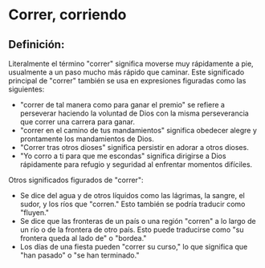 # Correr, corriendo

## Definición: 

Literalmente el término "correr" significa moverse muy rápidamente a pie, usualmente a un paso mucho más rápido que caminar.  Este significado principal de "correr" también se usa en expresiones figuradas como las siguientes:

* "correr de tal manera como para ganar el premio" se refiere a perseverar haciendo la voluntad de Dios con la misma perseverancia que correr una carrera para ganar.
* "correr en el camino de tus mandamientos" significa obedecer alegre y prontamente los mandamientos de Dios.
* "Correr tras otros dioses" significa persistir en adorar a otros dioses.
* "Yo corro a ti para que me escondas" significa dirigirse a Dios rápidamente para refugio y seguridad al enfrentar momentos difíciles.

Otros significados figurados de "correr":

* Se dice del agua y de otros líquidos como las lágrimas, la sangre, el sudor, y los ríos que "corren."  Esto también se podría traducir como "fluyen."
* Se dice que las fronteras de un país o una región "corren" a lo largo de un río o de la frontera de otro país. Esto puede traducirse como "su frontera queda al lado de" o "bordea."
* Los días de una fiesta pueden "correr su curso," lo que significa que "han pasado" o "se han terminado."

